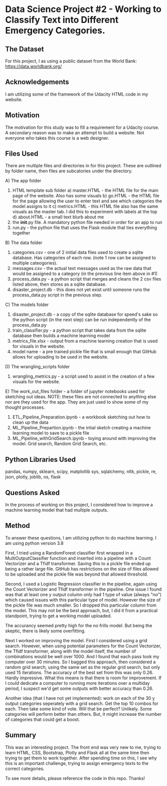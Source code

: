 # Data Science Project #2 - Working to Classify Text into Different Emergency Categories.

## The Dataset
For this project, I as using a public dataset from the World Bank: 
https://data.worldbank.org/


## Acknowledgements 
I am utilizing some of the framework of the Udacity HTML code in my website. 


## Motivation
The motivation for this study was to fill a requirement for a Udacity course. A secondary reason was to make an attempt to build a website. Not everyone who takes this course is a web designer.


## Files Used
There are multiple files and directories in for this project. These are outlined by folder name, then files are subcatories under the directory.

A) The app folder 
 1) HTML template sub folder
   a) master.HTML - the HTML file for the main page of the website. Also has some visuals 
   b) go.HTML - the HTML file for the page allowing the user to enter text and see which categories the model assigns to it
   c) metrics.HTML - this HTML file also has the same visuals as the master tab. I did this to experiment with labels at the top
   d) about.HTML - a small text blurb about me
 2) the __init__.py file. A mandatory python file needed in order for an app to run
 3) run.py - the python file that uses the Flask module that ties everything together
    
B) The data folder
 1) categories.csv - one of 2 initial data files used to create a sqlite database. Has categories of each row. (note 1 row can be assigned to multiple cateogories).
 2) messages.csv - the actual text messages used as the raw data that would be assigned to a category (in the previous line item above in #1)
 3) process_data.py - a python script that merges and cleans the 2 csv files listed above, then stores as a sqlite database.
 4) disaster_project.db - this does not yet exist until someone runs the process_data.py script in the previous step.
    
C) The models folder
 1) disaster_project.db - a copy of the sqlite database for speed's sake so the python script (in the next step) can be run independently of the process_data.py
 2) train_classifier.py - a python script that takes data from the sqlite database then builds a machine learning model
 3) metrics_file.xlsx - output from a machine learning creation that is used for visuals in the website.
 4) model name - a pre trained pickle file that is small enough that GitHub allows for uploading to be used in the website.
    
D) The wrangling_scripts folder
 1) wrangling_metrics.py - a script used to assist in the creation of a few visuals for the website.
    
E) The work_out_files folder - a folder of jupyter notebooks used for sketching out ideas. NOTE: these files are not connected to anything else nor are they used for the app. They are just used to show some of my thought processes.
 1) ETL_Pipeline_Preparation.ipynb - a workbook sketching out how to clean up the data
 2) ML_Pipeline_Prepartion.ipynb - the intial sketch creating a machine learning model to save to a pickle file
 3) ML_Pipeline_withGridSearch.ipynb - toying around with improving the model. Grid search, Random Grid Search, etc. 
  


## Python Libraries Used
pandas, 
numpy,
sklearn, 
scipy,
matplotlib
sys, 
sqlalchemy,
nltk, 
pickle,
re,
json,
plotly,
joblib,
os,
flask

## Questions Asked
In the process of working on this project, I considered how to improve a machine learning model that had multiple outputs. 


## Method
To answer these questions, I am utilizing python to do machine learning. I am using python version 3.8

First, I tried using a RandomForest classifier first wrapped in a MultiOutputClassifier function and inserted into a pipeline with a Count Vectorizer and a Tfidf transformer. 
Saving this to a pickle file ended up being a rather large file. GitHub has restrictions on the size of files allowed to be uploaded and the pickle file was beyond that allowed threshold. 

Second, I used a Logistic Regression classifier in the pipeline, again using the Count Vectorizer and Tfidf transformer in the pipeline. 
One issue I found was that at least one y output column only had 1 type of value (always "no") which caused issues with this particular type of model. However the size of the pickle file was much smaller. So I dropped this particular column from the model. This may not be the best approach, but, I did it from a practical standpoint, trying to get a working model uploaded. 

The accurancy seemed pretty high for the no frills model. But being the skeptic, there is likely some overfitting. 

Next I worked on improving the model. First I considered using a grid search. However, when using potential parameters for the Count Vectorizer, the Tfidf transformer, along with the model itself, the number of combinations would be well over 1000. And I found that each pass took my computer over 30 minutes. 
So I bagged this approach, then considered a random grid search, using the same set as the regular grid search, but only used 15 iterations. The accuracy of the best set from this was only 0.26. Hardly impressive. What this means is that there is room for improvement. If I could dedicate a computer to running more iterations over a multiday period, I suspect we'd get some outputs with better accuracy than 0.26. 

Another idea (that I have not yet implemented): work on each of the 30 y output categories seperately with a grid search. Get the top 10 combos for each. Then take some kind of vote. Will that be perfect? Unlikely. Some categories will perform better than others. But, it might increase the number of categories that could get a boost. 


## Summary

This was an interesting project. The front end was very new to me, trying to learn HTML, CSS, Bootstrap, Plotly and Flask all at the same time then trying to get them to work together. 
After spending time on this, I see why this is an important challenge, trying to assign emergency texts to the correct categories. 

To see more details, please reference the code in this repo. Thanks! 

 




